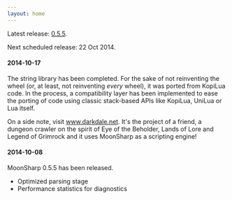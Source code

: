```yaml
---
layout: home
---
```


Latest release: <a href="changelog.html" class="alert-link">0.5.5</a>.

Next scheduled release: 22 Oct 2014.



#### 2014-10-17

The string library has been completed. 
For the sake of not reinventing the wheel (or, at least, not reinventing *every* wheel), it was ported from KopiLua code.
In the process, a compatibility layer has been implemented to ease the porting of code using classic stack-based APIs like
KopiLua, UniLua or Lua itself.

On a side note, visit <a href="http://www.darkdale.net" class="alert-link">www.darkdale.net</a>. It's the project of a friend, 
a dungeon crawler on the spirit of Eye of the Beholder, Lands of Lore and Legend of Grimrock and it uses MoonSharp as a 
scripting engine!



#### 2014-10-08

MoonSharp 0.5.5 has been released. 

* Optimized parsing stage
* Performance statistics for diagnostics



